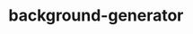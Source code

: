 # background-generator

<!-- A simple background generator created using html, css and js.

This is to practice git commands
git clone - to clone the repo
git status - to check the status of the repo
git add <file name> - to add untracked files || For multiple files use git .
git commit - commit changes into git
git pull - get changes from the git 
git branch <branchname> - to create a new branch
git checkout <branchname> - to switch a branch
-->
